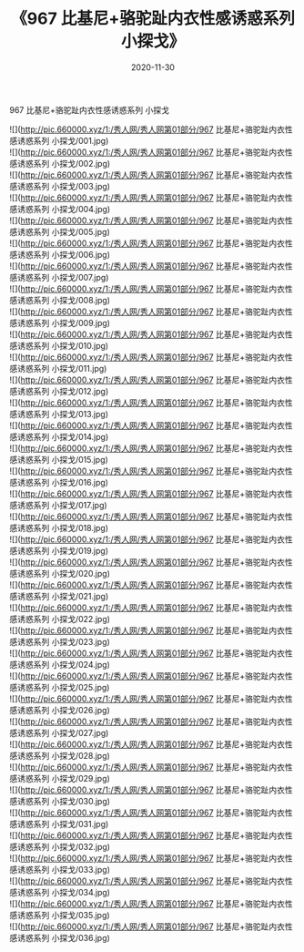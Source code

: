 ﻿---
layout: post
title:  《967 比基尼+骆驼趾内衣性感诱惑系列 小探戈》
date:   2020-11-30
img: http://pic.660000.xyz/1:/秀人网/秀人网第01部分/967 比基尼+骆驼趾内衣性感诱惑系列 小探戈/000.jpg
categories: [美女, 清纯, 唯美]
---

967 比基尼+骆驼趾内衣性感诱惑系列 小探戈

  ![](http://pic.660000.xyz/1:/秀人网/秀人网第01部分/967 比基尼+骆驼趾内衣性感诱惑系列 小探戈/001.jpg) <br> ![](http://pic.660000.xyz/1:/秀人网/秀人网第01部分/967 比基尼+骆驼趾内衣性感诱惑系列 小探戈/002.jpg) <br> ![](http://pic.660000.xyz/1:/秀人网/秀人网第01部分/967 比基尼+骆驼趾内衣性感诱惑系列 小探戈/003.jpg) <br> ![](http://pic.660000.xyz/1:/秀人网/秀人网第01部分/967 比基尼+骆驼趾内衣性感诱惑系列 小探戈/004.jpg) <br> ![](http://pic.660000.xyz/1:/秀人网/秀人网第01部分/967 比基尼+骆驼趾内衣性感诱惑系列 小探戈/005.jpg) <br> ![](http://pic.660000.xyz/1:/秀人网/秀人网第01部分/967 比基尼+骆驼趾内衣性感诱惑系列 小探戈/006.jpg) <br> ![](http://pic.660000.xyz/1:/秀人网/秀人网第01部分/967 比基尼+骆驼趾内衣性感诱惑系列 小探戈/007.jpg) <br> ![](http://pic.660000.xyz/1:/秀人网/秀人网第01部分/967 比基尼+骆驼趾内衣性感诱惑系列 小探戈/008.jpg) <br> ![](http://pic.660000.xyz/1:/秀人网/秀人网第01部分/967 比基尼+骆驼趾内衣性感诱惑系列 小探戈/009.jpg) <br> ![](http://pic.660000.xyz/1:/秀人网/秀人网第01部分/967 比基尼+骆驼趾内衣性感诱惑系列 小探戈/010.jpg) <br> ![](http://pic.660000.xyz/1:/秀人网/秀人网第01部分/967 比基尼+骆驼趾内衣性感诱惑系列 小探戈/011.jpg) <br> ![](http://pic.660000.xyz/1:/秀人网/秀人网第01部分/967 比基尼+骆驼趾内衣性感诱惑系列 小探戈/012.jpg) <br> ![](http://pic.660000.xyz/1:/秀人网/秀人网第01部分/967 比基尼+骆驼趾内衣性感诱惑系列 小探戈/013.jpg) <br> ![](http://pic.660000.xyz/1:/秀人网/秀人网第01部分/967 比基尼+骆驼趾内衣性感诱惑系列 小探戈/014.jpg) <br> ![](http://pic.660000.xyz/1:/秀人网/秀人网第01部分/967 比基尼+骆驼趾内衣性感诱惑系列 小探戈/015.jpg) <br> ![](http://pic.660000.xyz/1:/秀人网/秀人网第01部分/967 比基尼+骆驼趾内衣性感诱惑系列 小探戈/016.jpg) <br> ![](http://pic.660000.xyz/1:/秀人网/秀人网第01部分/967 比基尼+骆驼趾内衣性感诱惑系列 小探戈/017.jpg) <br> ![](http://pic.660000.xyz/1:/秀人网/秀人网第01部分/967 比基尼+骆驼趾内衣性感诱惑系列 小探戈/018.jpg) <br> ![](http://pic.660000.xyz/1:/秀人网/秀人网第01部分/967 比基尼+骆驼趾内衣性感诱惑系列 小探戈/019.jpg) <br> ![](http://pic.660000.xyz/1:/秀人网/秀人网第01部分/967 比基尼+骆驼趾内衣性感诱惑系列 小探戈/020.jpg) <br> ![](http://pic.660000.xyz/1:/秀人网/秀人网第01部分/967 比基尼+骆驼趾内衣性感诱惑系列 小探戈/021.jpg) <br> ![](http://pic.660000.xyz/1:/秀人网/秀人网第01部分/967 比基尼+骆驼趾内衣性感诱惑系列 小探戈/022.jpg) <br> ![](http://pic.660000.xyz/1:/秀人网/秀人网第01部分/967 比基尼+骆驼趾内衣性感诱惑系列 小探戈/023.jpg) <br> ![](http://pic.660000.xyz/1:/秀人网/秀人网第01部分/967 比基尼+骆驼趾内衣性感诱惑系列 小探戈/024.jpg) <br> ![](http://pic.660000.xyz/1:/秀人网/秀人网第01部分/967 比基尼+骆驼趾内衣性感诱惑系列 小探戈/025.jpg) <br> ![](http://pic.660000.xyz/1:/秀人网/秀人网第01部分/967 比基尼+骆驼趾内衣性感诱惑系列 小探戈/026.jpg) <br> ![](http://pic.660000.xyz/1:/秀人网/秀人网第01部分/967 比基尼+骆驼趾内衣性感诱惑系列 小探戈/027.jpg) <br> ![](http://pic.660000.xyz/1:/秀人网/秀人网第01部分/967 比基尼+骆驼趾内衣性感诱惑系列 小探戈/028.jpg) <br> ![](http://pic.660000.xyz/1:/秀人网/秀人网第01部分/967 比基尼+骆驼趾内衣性感诱惑系列 小探戈/029.jpg) <br> ![](http://pic.660000.xyz/1:/秀人网/秀人网第01部分/967 比基尼+骆驼趾内衣性感诱惑系列 小探戈/030.jpg) <br> ![](http://pic.660000.xyz/1:/秀人网/秀人网第01部分/967 比基尼+骆驼趾内衣性感诱惑系列 小探戈/031.jpg) <br> ![](http://pic.660000.xyz/1:/秀人网/秀人网第01部分/967 比基尼+骆驼趾内衣性感诱惑系列 小探戈/032.jpg) <br> ![](http://pic.660000.xyz/1:/秀人网/秀人网第01部分/967 比基尼+骆驼趾内衣性感诱惑系列 小探戈/033.jpg) <br> ![](http://pic.660000.xyz/1:/秀人网/秀人网第01部分/967 比基尼+骆驼趾内衣性感诱惑系列 小探戈/034.jpg) <br> ![](http://pic.660000.xyz/1:/秀人网/秀人网第01部分/967 比基尼+骆驼趾内衣性感诱惑系列 小探戈/035.jpg) <br> ![](http://pic.660000.xyz/1:/秀人网/秀人网第01部分/967 比基尼+骆驼趾内衣性感诱惑系列 小探戈/036.jpg) <br>